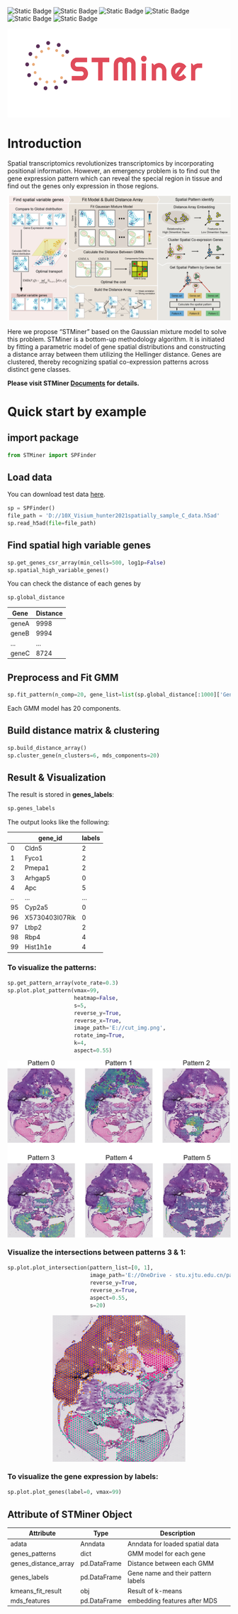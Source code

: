 ![Static Badge](https://img.shields.io/badge/License-MIT-blue)
![Static Badge](https://img.shields.io/badge/readthedocs-blue?logo=readthedocs&label=Documents)
![Static Badge](https://img.shields.io/badge/3.10-green?logo=python&label=Python&labelColor=yellow)
![Static Badge](https://img.shields.io/badge/Linux-blue?logo=Linux&logoColor=white)
![Static Badge](https://img.shields.io/badge/Windows-blue?logo=Windows&logoColor=white)
![Static Badge](https://img.shields.io/badge/macos-blue?logo=apple&logoColor=white)

<div align=center><img src="./pic/logo.png" height = "200"/></div>

# Introduction

Spatial transcriptomics revolutionizes transcriptomics by incorporating positional information. However, an emergency
problem is to find out the gene expression pattern which can reveal the special region in tissue and find out the genes
only expression in those regions.

![STMiner](./pic/fig1.png)

Here we propose “STMiner” based on the Gaussian mixture model to solve this problem. STMiner is a bottom-up methodology
algorithm. It is initiated by fitting a parametric model of gene spatial distributions and constructing a distance array
between them utilizing the Hellinger distance. Genes are clustered, thereby recognizing spatial co-expression patterns
across distinct gene classes.

**Please visit STMiner [Documents](https://stminerdoc.readthedocs.io/en/latest/Introduction/Introduction.html) for
details.**

# Quick start by example

## import package

```python
from STMiner import SPFinder
```

## Load data

You can download test data [here](https://www.ncbi.nlm.nih.gov/geo/query/acc.cgi?acc=GSM4838133).

```python
sp = SPFinder()
file_path = 'D://10X_Visium_hunter2021spatially_sample_C_data.h5ad'
sp.read_h5ad(file=file_path)
```

## Find spatial high variable genes

```python
sp.get_genes_csr_array(min_cells=500, log1p=False)
sp.spatial_high_variable_genes()
```
You can check the distance of each genes by

```python
sp.global_distance
```
| Gene  | Distance |
| ----- | -------- |
| geneA | 9998     |
| geneB | 9994     |
| ...   | ...      |
| geneC | 8724     |

## Preprocess and Fit GMM

```python
sp.fit_pattern(n_comp=20, gene_list=list(sp.global_distance[:1000]['Gene']))
```

Each GMM model has 20 components.

## Build distance matrix & clustering

```python
sp.build_distance_array()
sp.cluster_gene(n_clusters=6, mds_components=20)
```

## Result & Visualization

The result is stored in **genes_labels**:

```python
sp.genes_labels
```

The output looks like the following:

|     | gene_id        | labels |
| --- | -------------- | ------ |
| 0   | Cldn5          | 2      |
| 1   | Fyco1          | 2      |
| 2   | Pmepa1         | 2      |
| 3   | Arhgap5        | 0      |
| 4   | Apc            | 5      |
| ..  | ...            | ...    |
| 95  | Cyp2a5         | 0      |
| 96  | X5730403I07Rik | 0      |
| 97  | Ltbp2          | 2      |
| 98  | Rbp4           | 4      |
| 99  | Hist1h1e       | 4      |

### To visualize the patterns:

```python
sp.get_pattern_array(vote_rate=0.3)
sp.plot.plot_pattern(vmax=99,
                     heatmap=False,
                     s=5,
                     reverse_y=True,
                     reverse_x=True,
                     image_path='E://cut_img.png',
                     rotate_img=True,
                     k=4,
                     aspect=0.55)
```

<div  align="center">    
  <img src="./pic/scatterplot.png" width = "600" align=center />
</div>


### Visualize the intersections between patterns 3 & 1:
```python
sp.plot.plot_intersection(pattern_list=[0, 1],
                          image_path='E://OneDrive - stu.xjtu.edu.cn/paper/cut_img.png',
                          reverse_y=True,
                          reverse_x=True,
                          aspect=0.55,
                          s=20)
```

<div  align="center">    
  <img src="./pic/scatterplot_mx.png" width = "300" align=center />
</div>

### To visualize the gene expression by labels:

```python
sp.plot.plot_genes(label=0, vmax=99)
```

## Attribute of STMiner Object

| Attribute            | Type         | Description                        |
| -------------------- | ------------ | ---------------------------------- |
| adata                | Anndata      | Anndata for loaded spatial data    |
| genes_patterns       | dict         | GMM model for each gene            |
| genes_distance_array | pd.DataFrame | Distance between each GMM          |
| genes_labels         | pd.DataFrame | Gene name and their pattern labels |
| kmeans_fit_result    | obj          | Result of k-means                  |
| mds_features         | pd.DataFrame | embedding features after MDS       |
